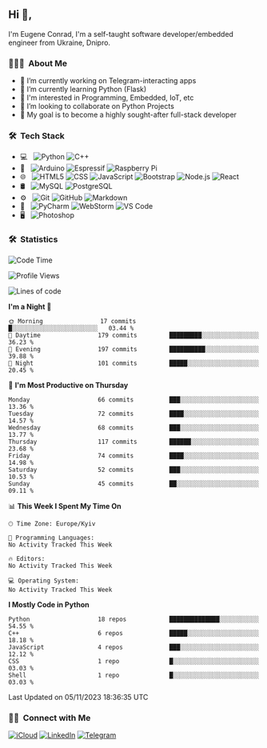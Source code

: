 ## Hi 👋, 
I'm Eugene Conrad, I'm a self-taught software developer/embedded engineer from Ukraine, Dnipro.

### 👨🏻‍💻 &nbsp;About Me

- 🔭 I’m currently working on Telegram-interacting apps
- 🌱 I’m currently learning Python (Flask)
- 📌 I'm interested in Programming, Embedded, IoT, etc
- 🤝 I’m looking to collaborate on Python Projects
- 💪 My goal is to become a highly sought-after full-stack developer
<!-- - 👨‍💻 My blog – [blog.izxv.fun](https://blog.izxv.fun/) -->

### 🛠 &nbsp;Tech Stack

- 💻 &nbsp;
  ![Python](https://img.shields.io/badge/Python-3776AB?style=flat&logo=python&logoColor=white)
  ![C++](https://img.shields.io/badge/C%2B%2B-00599C?style=flat&logo=c%2B%2B&logoColor=white)
- 🧰 &nbsp;
  ![Arduino](https://img.shields.io/badge/Arduino-00979D?style=flat&logo=Arduino&logoColor=white)
  ![Espressif](https://img.shields.io/badge/espressif-E7352C?style=flat&logo=espressif&logoColor=white)
  ![Raspberry Pi](https://img.shields.io/badge/Raspberry%20Pi-A22846?style=flat&logo=Raspberry%20Pi&logoColor=white)
- 🌐 &nbsp;
  ![HTML5](https://img.shields.io/badge/HTML5-E34F26?style=flat&logo=html5&logoColor=white)
  ![CSS](https://img.shields.io/badge/CSS3-1572B6?style=flat&logo=css3&logoColor=white)
  ![JavaScript](https://img.shields.io/badge/JavaScript-F7DF1E?style=flat&logo=javascript&logoColor=black)
  ![Bootstrap](https://img.shields.io/badge/Bootstrap-563D7C?style=flat&logo=bootstrap&logoColor=white)
  ![Node.js](https://img.shields.io/badge/Node.js-43853D?style=flat&logo=node.js&logoColor=white)
  ![React](https://img.shields.io/badge/React-20232A?style=flat&logo=react&logoColor=61DAFB)
- 🛢 &nbsp;
  ![MySQL](https://img.shields.io/badge/MySQL-005C84?style=flat&logo=mysql&logoColor=white)
  ![PostgreSQL](https://img.shields.io/badge/PostgreSQL-316192?style=flat&logo=postgresql&logoColor=white)
- ⚙️ &nbsp;
  ![Git](https://img.shields.io/badge/GIT-E44C30?style=flat&logo=git&logoColor=white)
  ![GitHub](https://img.shields.io/badge/GitHub-100000?style=flat&logo=github&logoColor=white)
  ![Markdown](https://img.shields.io/badge/Markdown-000000?style=flat&logo=markdown&logoColor=white)
- 🔧 &nbsp;
  ![PyCharm](https://img.shields.io/badge/PyCharm-000000.svg?&style=flat&logo=PyCharm&logoColor=white)
  ![WebStorm](https://img.shields.io/badge/WebStorm-000000?style=flat&logo=WebStorm&logoColor=white)
  ![VS Code](https://img.shields.io/badge/Visual_Studio_Code-0078D4?style=flat&logo=visual%20studio%20code&logoColor=white)
- 🖥 &nbsp;
  ![Photoshop](https://img.shields.io/badge/-Photoshop-333333?style=flat&logo=adobe-photoshop)

### 🛠 &nbsp;Statistics

<!--START_SECTION:waka-->
![Code Time](http://img.shields.io/badge/Code%20Time-983%20hrs%2011%20mins-blue)

![Profile Views](http://img.shields.io/badge/Profile%20Views-1-blue)

![Lines of code](https://img.shields.io/badge/From%20Hello%20World%20I%27ve%20Written-4.8%20million%20lines%20of%20code-blue)

**I'm a Night 🦉** 

```text
🌞 Morning                17 commits          █░░░░░░░░░░░░░░░░░░░░░░░░   03.44 % 
🌆 Daytime                179 commits         █████████░░░░░░░░░░░░░░░░   36.23 % 
🌃 Evening                197 commits         ██████████░░░░░░░░░░░░░░░   39.88 % 
🌙 Night                  101 commits         █████░░░░░░░░░░░░░░░░░░░░   20.45 % 
```
📅 **I'm Most Productive on Thursday** 

```text
Monday                   66 commits          ███░░░░░░░░░░░░░░░░░░░░░░   13.36 % 
Tuesday                  72 commits          ████░░░░░░░░░░░░░░░░░░░░░   14.57 % 
Wednesday                68 commits          ███░░░░░░░░░░░░░░░░░░░░░░   13.77 % 
Thursday                 117 commits         ██████░░░░░░░░░░░░░░░░░░░   23.68 % 
Friday                   74 commits          ████░░░░░░░░░░░░░░░░░░░░░   14.98 % 
Saturday                 52 commits          ███░░░░░░░░░░░░░░░░░░░░░░   10.53 % 
Sunday                   45 commits          ██░░░░░░░░░░░░░░░░░░░░░░░   09.11 % 
```


📊 **This Week I Spent My Time On** 

```text
🕑︎ Time Zone: Europe/Kyiv

💬 Programming Languages: 
No Activity Tracked This Week

🔥 Editors: 
No Activity Tracked This Week

💻 Operating System: 
No Activity Tracked This Week
```

**I Mostly Code in Python** 

```text
Python                   18 repos            ██████████████░░░░░░░░░░░   54.55 % 
C++                      6 repos             █████░░░░░░░░░░░░░░░░░░░░   18.18 % 
JavaScript               4 repos             ███░░░░░░░░░░░░░░░░░░░░░░   12.12 % 
CSS                      1 repo              █░░░░░░░░░░░░░░░░░░░░░░░░   03.03 % 
Shell                    1 repo              █░░░░░░░░░░░░░░░░░░░░░░░░   03.03 % 
```




 Last Updated on 05/11/2023 18:36:35 UTC
<!--END_SECTION:waka-->

### 🤝🏻 &nbsp;Connect with Me

[![iCloud](https://img.shields.io/badge/iCloud-3693F3?style=for-the-badge&logo=iCloud&logoColor=white)](mailto:eugconrad@icloud.com)
[![LinkedIn](https://img.shields.io/badge/LinkedIn-0077B5?style=for-the-badge&logo=linkedin&logoColor=white)](https://www.linkedin.com/in/eugconrad)
[![Telegram](https://img.shields.io/badge/Telegram-2CA5E0?style=for-the-badge&logo=telegram&logoColor=white)](https://t.me/eugconrad)
